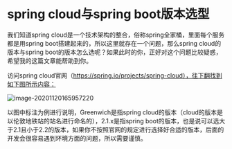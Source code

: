 # spring cloud与spring boot版本选型

我们知道spring cloud是一个技术架构的整合，俗称spring全家桶，里面每个服务都是用spring boot搭建起来的，所以这里就存在一个问题，那么spring cloud的版本与spring boot的版本怎么选呢？如果此时的你，正好对这个问题比较疑惑，希望我的这篇文章能帮助到你。

访问spring cloud官网（https://spring.io/projects/spring-cloud），往下翻找到如下图所示内容：

![image-20201120165957220](C:\Users\Administrator\AppData\Roaming\Typora\typora-user-images\image-20201120165957220.png)

以图中标注为例进行说明，Greenwich是指spring cloud的版本（cloud的版本是以伦敦地铁站的站名进行命名的），2.1.x是指spring boot的版本，也是说可以选大于2.1且小于2.2的版本，如果你不按照官网的规定进行选择好合适的版本，后面的开发会很容易遇到环境方面的问题，所以需要谨慎。